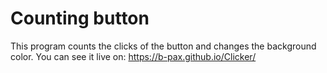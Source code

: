 # Counting button
This program counts the clicks of the button and changes the background color.
You can see it live on: https://b-pax.github.io/Clicker/
